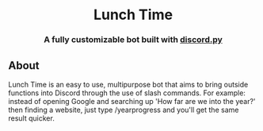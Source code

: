 <h1 align="center">
  <br>
  Lunch Time
  <br>
</h1>

<h3 align=center>A fully customizable bot built with <a href=https://github.com/Rapptz/discord.py>discord.py</a></h3>

## About
Lunch Time is an easy to use, multipurpose bot that aims to bring outside functions into Discord through the use of slash commands.
For example: instead of opening Google and searching up 'How far are we into the year?' then finding a website, just type /yearprogress and you'll get the same result quicker.
